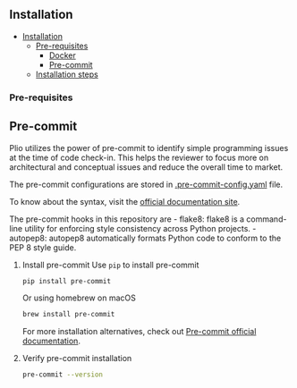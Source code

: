 ## Installation

- [Installation](#installation)
  - [Pre-requisites](#pre-requisites)
    - [Docker](#docker)
    - [Pre-commit](#pre-commit)
  - [Installation steps](#installation-steps)

### Pre-requisites
## Pre-commit
Plio utilizes the power of pre-commit to identify simple programming issues at the time of code check-in. This helps the reviewer to focus more on architectural and conceptual issues and reduce the overall time to market.

The pre-commit configurations are stored in [.pre-commit-config.yaml](../.pre-commit-config.yaml) file.

To know about the syntax, visit the [official documentation site](https://pre-commit.com/).

The pre-commit hooks in this repository are 
    - flake8:  flake8 is a command-line utility for enforcing style consistency across Python projects.
    - autopep8: autopep8 automatically formats Python code to conform to the PEP 8 style guide.

1. Install pre-commit
    Use `pip` to install pre-commit
    ```sh
    pip install pre-commit
    ```

    Or using homebrew on macOS
    ```sh
    brew install pre-commit
    ```

    For more installation alternatives, check out [Pre-commit official documentation](https://pre-commit.com/#install).
2. Verify pre-commit installation
    ```sh
    pre-commit --version